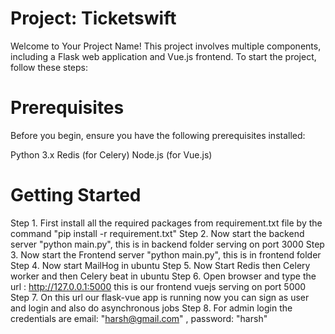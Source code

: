 # Project: Ticketswift
Welcome to Your Project Name! This project involves multiple components, including a Flask web application and Vue.js frontend. To start the project, follow these steps:

# Prerequisites
Before you begin, ensure you have the following prerequisites installed:

Python 3.x
Redis (for Celery)
Node.js (for Vue.js)

# Getting Started
Step 1. First install all the required packages from requirement.txt file by the command "pip install -r requirement.txt"
Step 2. Now start the backend server "python main.py", this is in backend folder serving on port 3000
Step 3. Now start the Frontend server "python main.py", this is in frontend folder
Step 4. Now start MailHog in ubuntu
Step 5. Now Start Redis then Celery worker and then Celery beat in ubuntu
Step 6. Open browser and type the url : http://127.0.0.1:5000 this is our frontend vuejs serving on port 5000
Step 7. On this url our flask-vue app is running now you can sign as user and login  and also do asynchronous jobs
Step 8. For admin login the credentials are email: "harsh@gmail.com" , password: "harsh"
